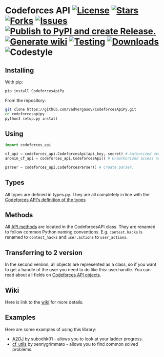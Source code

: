 Codeforces API
[![License](https://img.shields.io/github/license/VadVergasov/CodeforcesApiPy)](https://github.com/VadVergasov/CodeforcesApiPy/blob/master/LICENSE)
[![Stars](https://img.shields.io/github/stars/VadVergasov/CodeforcesApiPy)](https://github.com/VadVergasov/CodeforcesApiPy/stargazers)
[![Forks](https://img.shields.io/github/forks/VadVergasov/CodeforcesApiPy)](https://github.com/VadVergasov/CodeforcesApiPy/network/members)
[![Issues](https://img.shields.io/github/issues/VadVergasov/CodeforcesApiPy)](https://github.com/VadVergasov/CodeforcesApiPy/issues)
[![Publish to PyPI and create Release.](https://github.com/VadVergasov/CodeforcesApiPy/actions/workflows/publish.yml/badge.svg?branch=master)](https://github.com/VadVergasov/CodeforcesApiPy/actions/workflows/publish.yml)
[![Generate wiki](https://github.com/VadVergasov/CodeforcesApiPy/workflows/Generate%20wiki/badge.svg?branch=master)](https://github.com/VadVergasov/CodeforcesApiPy/wiki)
[![Testing](https://github.com/VadVergasov/CodeforcesApiPy/actions/workflows/test.yml/badge.svg?branch=master)](https://github.com/VadVergasov/CodeforcesApiPy/actions/workflows/test.yml)
[![Downloads](https://static.pepy.tech/personalized-badge/codeforcesapipy?period=total&units=international_system&left_color=black&right_color=blue&left_text=Total%20downloads)](https://pepy.tech/project/codeforcesapipy)
![Codestyle](https://img.shields.io/badge/code%20style-black-000000.svg)
==========

Installing
----------

With pip:

```bash
pip install CodeforcesApiPy
```

From the repository:

```bash
git clone https://github.com/VadVergasov/CodeforcesApiPy.git
cd codeforcesapipy
python3 setup.py install
```

Using
---------

```python
import codeforces_api

cf_api = codeforces_api.CodeforcesApi(api_key, secret) # Authorized access to api.
anonim_cf_api = codeforces_api.CodeforcesApi() # Unauthorized access to api.

parser = codeforces_api.CodeforcesParser() # Create parser.
```

Types
-------

All types are defined in types.py. They are all completely in line with the [Codeforces API's definition of the types](https://codeforces.com/apiHelp/objects)

Methods
-------

All [API methods](https://codeforces.com/apiHelp/methods) are located in the CodeforcesAPI class. They are renamed to follow common Python naming conventions. E.g. `contest.hacks` is renamed to `contest_hacks` and `user.actions` to `user_actions`.

Transferring to 2 version
--------

In the second version, all objects are represented as a class, so if you want to get a handle of the user you need to do like this: user.handle. You can read about all fields on [Codeforces API objects](https://codeforces.com/apiHelp/objects).

Wiki
--------

Here is link to the [wiki](https://github.com/VadVergasov/CodeforcesApiPy/wiki) for more details.

Examples
---------

Here are some examples of using this library:

* [A2OJ](https://github.com/subodhk01/a2oj) by subodhk01 - allows you to look at your ladder progress.
* [cf_utils](https://github.com/xennygrimmato/cf_utils) by xennygrimmato - allows you to find common solved problems.
